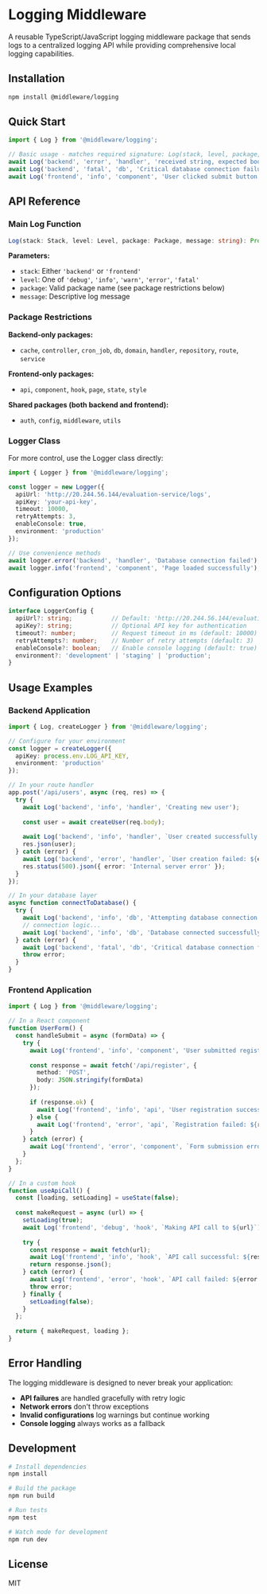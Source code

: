 # Logging Middleware

A reusable TypeScript/JavaScript logging middleware package that sends logs to a centralized logging API while providing comprehensive local logging capabilities.

## Installation

```bash
npm install @middleware/logging
```

## Quick Start

```typescript
import { Log } from '@middleware/logging';

// Basic usage - matches required signature: Log(stack, level, package, message)
await Log('backend', 'error', 'handler', 'received string, expected bool');
await Log('backend', 'fatal', 'db', 'Critical database connection failure.');
await Log('frontend', 'info', 'component', 'User clicked submit button');
```

## API Reference

### Main Log Function

```typescript
Log(stack: Stack, level: Level, package: Package, message: string): Promise<LogResponse | null>
```

**Parameters:**
- `stack`: Either `'backend'` or `'frontend'`
- `level`: One of `'debug'`, `'info'`, `'warn'`, `'error'`, `'fatal'`
- `package`: Valid package name (see package restrictions below)
- `message`: Descriptive log message

### Package Restrictions

**Backend-only packages:**
- `cache`, `controller`, `cron_job`, `db`, `domain`, `handler`, `repository`, `route`, `service`

**Frontend-only packages:**
- `api`, `component`, `hook`, `page`, `state`, `style`

**Shared packages (both backend and frontend):**
- `auth`, `config`, `middleware`, `utils`

### Logger Class

For more control, use the Logger class directly:

```typescript
import { Logger } from '@middleware/logging';

const logger = new Logger({
  apiUrl: 'http://20.244.56.144/evaluation-service/logs',
  apiKey: 'your-api-key',
  timeout: 10000,
  retryAttempts: 3,
  enableConsole: true,
  environment: 'production'
});

// Use convenience methods
await logger.error('backend', 'handler', 'Database connection failed');
await logger.info('frontend', 'component', 'Page loaded successfully');
```

## Configuration Options

```typescript
interface LoggerConfig {
  apiUrl?: string;           // Default: 'http://20.244.56.144/evaluation-service/logs'
  apiKey?: string;           // Optional API key for authentication
  timeout?: number;          // Request timeout in ms (default: 10000)
  retryAttempts?: number;    // Number of retry attempts (default: 3)
  enableConsole?: boolean;   // Enable console logging (default: true)
  environment?: 'development' | 'staging' | 'production';
}
```

## Usage Examples

### Backend Application

```typescript
import { Log, createLogger } from '@middleware/logging';

// Configure for your environment
const logger = createLogger({
  apiKey: process.env.LOG_API_KEY,
  environment: 'production'
});

// In your route handler
app.post('/api/users', async (req, res) => {
  try {
    await Log('backend', 'info', 'handler', 'Creating new user');
    
    const user = await createUser(req.body);
    
    await Log('backend', 'info', 'handler', `User created successfully: ${user.id}`);
    res.json(user);
  } catch (error) {
    await Log('backend', 'error', 'handler', `User creation failed: ${error.message}`);
    res.status(500).json({ error: 'Internal server error' });
  }
});

// In your database layer
async function connectToDatabase() {
  try {
    await Log('backend', 'info', 'db', 'Attempting database connection');
    // connection logic...
    await Log('backend', 'info', 'db', 'Database connected successfully');
  } catch (error) {
    await Log('backend', 'fatal', 'db', 'Critical database connection failure');
    throw error;
  }
}
```

### Frontend Application

```typescript
import { Log } from '@middleware/logging';

// In a React component
function UserForm() {
  const handleSubmit = async (formData) => {
    try {
      await Log('frontend', 'info', 'component', 'User submitted registration form');
      
      const response = await fetch('/api/register', {
        method: 'POST',
        body: JSON.stringify(formData)
      });
      
      if (response.ok) {
        await Log('frontend', 'info', 'api', 'User registration successful');
      } else {
        await Log('frontend', 'error', 'api', `Registration failed: ${response.status}`);
      }
    } catch (error) {
      await Log('frontend', 'error', 'component', `Form submission error: ${error.message}`);
    }
  };
}

// In a custom hook
function useApiCall() {
  const [loading, setLoading] = useState(false);
  
  const makeRequest = async (url) => {
    setLoading(true);
    await Log('frontend', 'debug', 'hook', `Making API call to ${url}`);
    
    try {
      const response = await fetch(url);
      await Log('frontend', 'info', 'hook', `API call successful: ${response.status}`);
      return response.json();
    } catch (error) {
      await Log('frontend', 'error', 'hook', `API call failed: ${error.message}`);
      throw error;
    } finally {
      setLoading(false);
    }
  };
  
  return { makeRequest, loading };
}
```

## Error Handling

The logging middleware is designed to never break your application:

- **API failures** are handled gracefully with retry logic
- **Network errors** don't throw exceptions
- **Invalid configurations** log warnings but continue working
- **Console logging** always works as a fallback

## Development

```bash
# Install dependencies
npm install

# Build the package
npm run build

# Run tests
npm test

# Watch mode for development
npm run dev
```

## License

MIT
